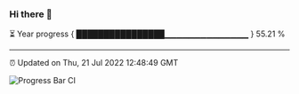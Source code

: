 ### Hi there 👋

⏳ Year progress { ████████████████▁▁▁▁▁▁▁▁▁▁▁▁▁▁ } 55.21 %

---

⏰ Updated on Thu, 21 Jul 2022 12:48:49 GMT

![Progress Bar CI](https://github.com/ZhaoGui/ZhaoGui/workflows/Progress%20Bar%20CI/badge.svg)
